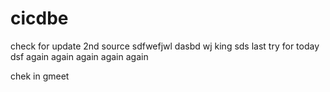 # cicdbe

check for update
2nd source
sdfwefjwl
dasbd
wj
king
sds
last try for today
dsf
again
again again
again
again

chek in gmeet

